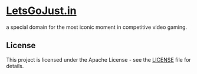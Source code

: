 # [LetsGoJust.in](https://letsgojust.in)
a special domain for the most iconic moment in competitive video gaming.

License
-------

This project is licensed under the Apache License - see the [LICENSE](LICENSE) file for details.
